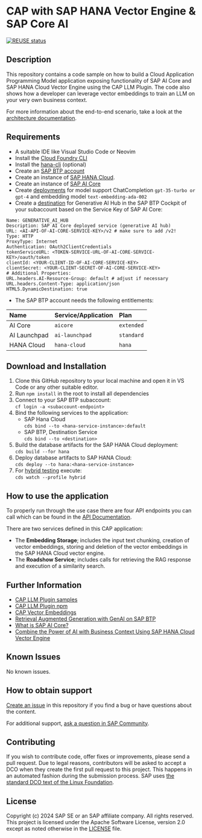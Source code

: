 # CAP with SAP HANA Vector Engine & SAP Core AI

[![REUSE status](https://api.reuse.software/badge/github.com/SAP-samples/cap-ai-vector-engine-sample)](https://api.reuse.software/info/github.com/SAP-samples/cap-ai-vector-engine-sample)

## Description
This repository contains a code sample on how to build a Cloud Application Programming Model application exposing functionality of SAP AI Core and SAP HANA Cloud Vector Engine using the CAP LLM Plugin. The code also shows how a developer can leverage vector embeddings to train an LLM on your very own business context.

For more information about the end-to-end scenario, take a look at the [architecture documentation](/doumentation/architecture.md).

## Requirements
* A suitable IDE like Visual Studio Code or Neovim
* Install the [Cloud Foundry CLI](https://developers.sap.com/tutorials/cp-cf-download-cli.html)
* Install the [hana-cli](https://github.com/SAP-samples/hana-developer-cli-tool-example) (optional)
* Create an [SAP BTP account](https://help.sap.com/docs/btp/sap-business-technology-platform/trial-accounts-and-free-tier)
* Create an instance of [SAP HANA Cloud](https://developers.sap.com/tutorials/hana-cloud-deploying.html).
* Create an instance of [SAP AI Core](https://help.sap.com/docs/sap-ai-core/sap-ai-core-service-guide/create-service-instance)
* Create [deployments](https://help.sap.com/docs/sap-ai-core/sap-ai-core-service-guide/create-deployment-for-generative-ai-model-in-sap-ai-core) for model support ChatCompletion `gpt-35-turbo or gpt-4` and embedding model `text-embedding-ada-002`
* Create a [destination](https://help.sap.com/docs/btp/sap-business-technology-platform/create-destination) for Generative AI Hub in the SAP BTP Cockpit of your subaccount based on the Service Key of SAP AI Core:
```
Name: GENERATIVE_AI_HUB
Description: SAP AI Core deployed service (generative AI hub)
URL: <AI-API-OF-AI-CORE-SERVICE-KEY>/v2 # make sure to add /v2!
Type: HTTP
ProxyType: Internet
Authentication: OAuth2ClientCredentials
tokenServiceURL: <TOKEN-SERVICE-URL-OF-AI-CORE-SERVICE-KEY>/oauth/token
clientId: <YOUR-CLIENT-ID-OF-AI-CORE-SERVICE-KEY>
clientSecret: <YOUR-CLIENT-SECRET-OF-AI-CORE-SERVICE-KEY>
# Additional Properties:
URL.headers.AI-Resource-Group: default # adjust if necessary
URL.headers.Content-Type: application/json
HTML5.DynamicDestination: true
```
* The SAP BTP account needs the following entitlements:

| Name              | Service/Application | Plan |
| :---------------- | :------ | :---- |
| AI Core        |   `aicore`   | `extended` |
| AI Launchpad           |   `ai-launchpad`   | `standard` |
| HANA Cloud    |  `hana-cloud`   | `hana` |

## Download and Installation
1. Clone this GitHub repository to your local machine and open it in VS Code or any other suitable editor.
2. Run `npm install` in the root to install all dependencies
3. Connect to your SAP BTP subaccount:  
`cf login -a <subaccount-endpoint>`
4. Bind the following services to the application:  
    - SAP Hana Cloud  
    `cds bind --to <hana-service-instance>:default  `
    - SAP BTP, Destination Service  
    `cds bind --to <destination>  `
5. Build the database artifacts for the SAP HANA Cloud deployment:  
`cds build --for hana`
6. Deploy database artifacts to SAP HANA Cloud:  
`cds deploy --to hana:<hana-service-instance>`
7. For [hybrid testing](https://cap.cloud.sap/docs/advanced/hybrid-testing) execute:  
`cds watch --profile hybrid`

## How to use the application
To properly run through the use case there are four API endpoints you can call which can be found in the [API Documentation](documentation/api-documentation.md).

There are two services defined in this CAP application:

* The **Embedding Storage**; includes the input text chunking, creation of vector embeddings, storing and deletion of the vector embeddings in the SAP HANA Cloud vector engine.
* The **Roadshow Service**; includes calls for retrieving the RAG response and execution of a similarity search.

## Further Information
* [CAP LLM Plugin samples](https://github.com/SAP-samples/cap-llm-plugin-samples/)
* [CAP LLM Plugin npm](https://www.npmjs.com/package/cap-llm-plugin)
* [CAP Vector Embeddings](https://cap.cloud.sap/docs/guides/databases-hana#vector-embeddings)
* [Retrieval Augmented Generation with GenAI on SAP BTP](https://discovery-center.cloud.sap/refArchDetail/ref-arch-open-ai)
* [What is SAP AI Core?](https://help.sap.com/docs/sap-ai-core/sap-ai-core-service-guide/what-is-sap-ai-core)
* [Combine the Power of AI with Business Context Using SAP HANA Cloud Vector Engine](https://news.sap.com/2024/04/sap-hana-cloud-vector-engine-ai-with-business-context/)

## Known Issues
No known issues.

## How to obtain support
[Create an issue](https://github.com/SAP-samples/<repository-name>/issues) in this repository if you find a bug or have questions about the content.
 
For additional support, [ask a question in SAP Community](https://answers.sap.com/questions/ask.html).

## Contributing
If you wish to contribute code, offer fixes or improvements, please send a pull request. Due to legal reasons, contributors will be asked to accept a DCO when they create the first pull request to this project. This happens in an automated fashion during the submission process. SAP uses [the standard DCO text of the Linux Foundation](https://developercertificate.org/).

## License
Copyright (c) 2024 SAP SE or an SAP affiliate company. All rights reserved. This project is licensed under the Apache Software License, version 2.0 except as noted otherwise in the [LICENSE](LICENSE) file.
